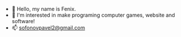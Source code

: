 - 👋 Hello, my name is Fenix.
- 👀 I'm interested in make programing computer games, website and software!
- 📫 sofonovpavel2@gmail.com

<!---
vitahi/vitahi is a ✨ special ✨ repository because its `README.md` (this file) appears on your GitHub profile.
You can click the Preview link to take a look at your changes.
--->
